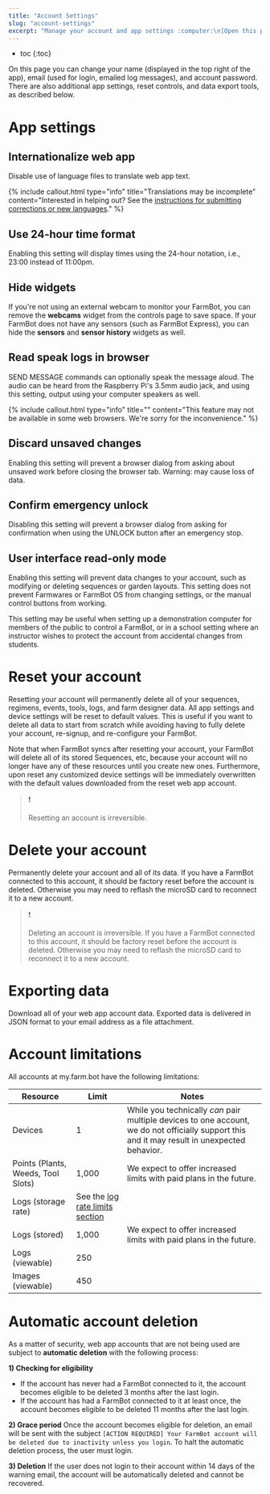 ```yaml
---
title: "Account Settings"
slug: "account-settings"
excerpt: "Manage your account and app settings :computer:\n[Open this page in the app](https://my.farm.bot/app/account)"
---
```


* toc
{:toc}

On this page you can change your name (displayed in the top right of the app), email (used for login, emailed log messages), and account password. There are also additional app settings, reset controls, and data export tools, as described below.

# App settings

## Internationalize web app
Disable use of language files to translate web app text.

{%
include callout.html
type="info"
title="Translations may be incomplete"
content="Interested in helping out? See the [instructions for submitting corrections or new languages](https://github.com/FarmBot/Farmbot-Web-App#translating-the-web-app-into-your-language)."
%}

## Use 24-hour time format
Enabling this setting will display times using the 24-hour notation, i.e., 23:00 instead of 11:00pm.

## Hide widgets
If you're not using an external webcam to monitor your FarmBot, you can remove the **webcams** widget from the controls page to save space. If your FarmBot does not have any sensors (such as FarmBot Express), you can hide the **sensors** and **sensor history** widgets as well.

## Read speak logs in browser
<span class="fb-step fb-wait">SEND MESSAGE</span> commands can optionally speak the message aloud. The audio can be heard from the Raspberry Pi's 3.5mm audio jack, and using this setting, output using your computer speakers as well.

{%
include callout.html
type="info"
title=""
content="This feature may not be available in some web browsers. We're sorry for the inconvenience."
%}

## Discard unsaved changes
Enabling this setting will prevent a browser dialog from asking about unsaved work before closing the browser tab. Warning: may cause loss of data.

## Confirm emergency unlock
Disabling this setting will prevent a browser dialog from asking for confirmation when using the <span class="fb-button fb-yellow">UNLOCK</span> button after an emergency stop.

## User interface read-only mode
Enabling this setting will prevent data changes to your account, such as modifying or deleting sequences or garden layouts. This setting does not prevent Farmwares or FarmBot OS from changing settings, or the manual control buttons from working.

This setting may be useful when setting up a demonstration computer for members of the public to control a FarmBot, or in a school setting where an instructor wishes to protect the account from accidental changes from students.

# Reset your account

Resetting your account will permanently delete all of your sequences, regimens, events, tools, logs, and farm designer data. All app settings and device settings will be reset to default values. This is useful if you want to delete all data to start from scratch while avoiding having to fully delete your account, re-signup, and re-configure your FarmBot.

Note that when FarmBot syncs after resetting your account, your FarmBot will delete all of its stored Sequences, etc, because your account will no longer have any of these resources until you create new ones. Furthermore, upon reset any customized device settings will be immediately overwritten with the default values downloaded from the reset web app account.

> ❗️
>
> Resetting an account is irreversible.

# Delete your account
Permanently delete your account and all of its data. If you have a FarmBot connected to this account, it should be factory reset before the account is deleted. Otherwise you may need to reflash the microSD card to reconnect it to a new account.

> ❗️
>
> Deleting an account is irreversible. If you have a FarmBot connected to this account, it should be factory reset before the account is deleted. Otherwise you may need to reflash the microSD card to reconnect it to a new account.

# Exporting data
Download all of your web app account data. Exported data is delivered in JSON format to your email address as a file attachment.

# Account limitations
All accounts at my.farm.bot have the following limitations:

|Resource                      |Limit                         |Notes                         |
|------------------------------|------------------------------|------------------------------|
|Devices                       |1                             |While you technically *can* pair multiple devices to one account, we do not officially support this and it may result in unexpected behavior.
|Points (Plants, Weeds, Tool Slots)|1,000                         |We expect to offer increased limits with paid plans in the future.
|Logs (storage rate)           |See the [log rate limits section](doc:logs#section-log-limits)|
|Logs (stored)                 |1,000                         |We expect to offer increased limits with paid plans in the future.
|Logs (viewable)               |250                           |
|Images (viewable)             |450                           |

# Automatic account deletion
As a matter of security, web app accounts that are not being used are subject to **automatic deletion** with the following process:

**1) Checking for eligibility**
* If the account has never had a FarmBot connected to it, the account becomes eligible to be deleted 3 months after the last login.
* If the account has had a FarmBot connected to it at least once, the account becomes eligible to be deleted 11 months after the last login.

**2) Grace period**
Once the account becomes eligible for deletion, an email will be sent with the subject `[ACTION REQUIRED] Your FarmBot account will be deleted due to inactivity unless you login`. To halt the automatic deletion process, the user must login.

**3) Deletion**
If the user does not login to their account within 14 days of the warning email, the account will be automatically deleted and cannot be recovered.
